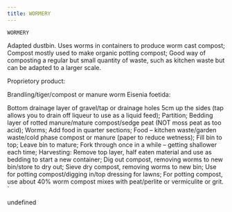 ```yaml
---
title: WORMERY
---
```

`WORMERY`

Adapted dustbin.
Uses worms in containers to produce worm cast compost;
Compost mostly used to make organic potting compost;
Good way of composting a regular but small quantity of waste, such as kitchen waste but can be adapted to a larger scale.

Proprietory product:









Brandling/tiger/compost or manure worm Eisenia foetida:




Bottom drainage layer of gravel/tap or drainage holes 5cm up the sides (tap allows you to drain off liqueur to use as a liquid feed);
Partition;
Bedding layer of rotted manure/mature compost/sedge peat (NOT moss peat as too acid);
Worms;
Add food in quarter sections;
Food – kitchen waste/garden waste/cold phase compost or manure (paper to reduce wetness);
Fill bin to top;
Leave bin to mature;
Fork through once in a while – getting shallower each time;
Harvesting:
Remove top layer, half eaten material and use as bedding to start a new container;
Dig out compost, removing worms to new bin/store to dry out;
Sieve dry compost, removing worms to new bin;
Use for potting compost/digging in/top dressing for lawns;
For potting compost, use about 40% worm compost mixes with peat/perlite or vermiculite or grit.
`

undefined